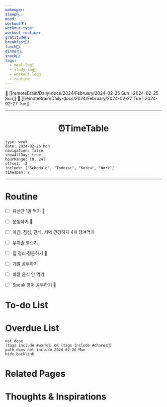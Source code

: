 ```yaml
---
wakeup🌞: 
sleep🌜: 
mood: 
workout🏋️: 
workout-type: 
workout-routine: 
gratitude🙏: 
breakfast🍳: 
lunch🍚: 
dinner🥗: 
snack🍬: 
tags:
  - meal-log📝
  - study-log📓
  - workout-log💪
  - routine
---
```


🔺 [[remoteBrain/Daily-docs/2024/February/2024-02-25 Sun | 2024-02-25 Sun]]
🔻 [[remoteBrain/Daily-docs/2024/February/2024-02-27 Tue | 2024-02-27 Tue]]
___
<h1> <center>⏰TimeTable </center> </h1>

```gEvent
type: week
date: 2024-02-26 Mon
navigation: false
showAllDay: true
hourRange: [8, 24]
offset: -2
include: ["Schedule", "Todoist", "Korea", "Work"]
timespan: 7
```

--- 


# Routine 

- [ ] 유산균 1알 먹기 🔼 
- [ ] 운동하기 🔼
- [ ] 아침, 점심, 간식, 저녁 건강하게 4끼 챙겨먹기
- [ ] 무지출 챌린지 
- [ ] 집 정리·정돈하기 🔼
- [ ] 개발 공부하기
- [ ] 바깥 음식 안 먹기 
- [ ] Speak 영어 공부하기 🔼 


# To-do List


# Overdue List

```tasks
not done
(tags include #work💼) OR (tags include #chores🧺) 
path does not include 2024-02-26 Mon
hide backlink
```

# Related Pages



# Thoughts & Inspirations

